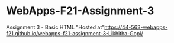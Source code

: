 # WebApps-F21-Assignment-3
Assignment 3 - Basic HTML
"Hosted at"https://44-563-webapps-f21.github.io/webapps-f21-assignment-3-Likhitha-Gopi/
